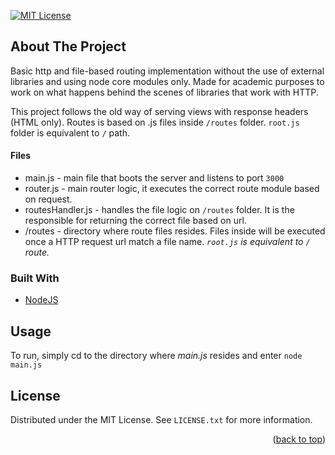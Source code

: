 <div id="top"></div>

[![MIT License][license-shield]][license-url]

## About The Project

Basic http and file-based routing implementation without the use of external libraries and using node core modules only. Made for academic purposes to work on what happens behind the scenes of libraries that work with HTTP.

This project follows the old way of serving views with response headers (HTML only).
Routes is based on .js files inside `/routes` folder. `root.js` folder is equivalent to `/` path.

#### Files

-   main.js - main file that boots the server and listens to port `3000`
-   router.js - main router logic, it executes the correct route module based on request.
-   routesHandler.js - handles the file logic on `/routes` folder. It is the responsible for returning the correct file based on url.
-   /routes - directory where route files resides. Files inside will be executed once a HTTP request url match a file name. <em>`root.js` is equivalent to `/` route.</em>

### Built With

-   [NodeJS](https://nodejs.org/)

## Usage

To run, simply cd to the directory where <em>main.js</em> resides and enter `node main.js`

## License

Distributed under the MIT License. See `LICENSE.txt` for more information.

<p align="right">(<a href="#top">back to top</a>)</p>

[license-shield]: https://img.shields.io/github/license/github_username/repo_name.svg?style=for-the-badge
[license-url]: https://github.com/justintroy/node-corehttp-raw-server/blob/master/LICENSE.txt
